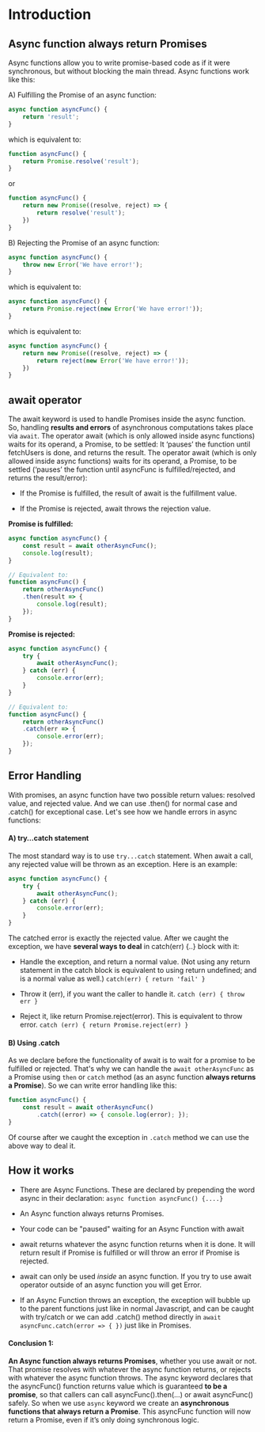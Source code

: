 # Introduction

## Async function always return Promises 

Async functions allow you to write promise-based code as if it were synchronous, but without blocking the main thread. Async functions work like this:

A) Fulfilling the Promise of an async function:

```js
async function asyncFunc() {
    return 'result';
}
```

which is equivalent to:

```js
function asyncFunc() {
    return Promise.resolve('result');
}
```
or

```js
function asyncFunc() {
    return new Promise((resolve, reject) => {
    	return resolve('result');
   	})
}
```

B) Rejecting the Promise of an async function:

```js
async function asyncFunc() {
    throw new Error('We have error!');
}
```

which is equivalent to:


```js
async function asyncFunc() {
    return Promise.reject(new Error('We have error!'));
}
```

which is equivalent to:

```js
async function asyncFunc() {
    return new Promise((resolve, reject) => {
    	return reject(new Error('We have error!'));
   	})
}
```


## await operator

The await keyword is used to handle Promises inside the async function. So, handling **results and errors** of asynchronous computations takes place via `await`. The operator await (which is only allowed inside async functions) waits for its operand, a Promise, to be settled: It ‘pauses’ the function until fetchUsers is done, and returns the result. The operator await (which is only allowed inside async functions) waits for its operand, a Promise, to be settled (‘pauses’ the function until asyncFunc is fulfilled/rejected, and returns the result/error):

 - If the Promise is fulfilled, the result of await is the fulfillment value.

 - If the Promise is rejected, await throws the rejection value.

**Promise is fulfilled:**

```js
async function asyncFunc() {
    const result = await otherAsyncFunc();
    console.log(result);
}
```

```js
// Equivalent to:
function asyncFunc() {
    return otherAsyncFunc()
    .then(result => {
        console.log(result);
    });
}
```

**Promise is rejected:**


```js
async function asyncFunc() {
    try {
        await otherAsyncFunc();
    } catch (err) {
        console.error(err);
    }
}
```

```js
// Equivalent to:
function asyncFunc() {
    return otherAsyncFunc()
    .catch(err => {
        console.error(err);
    });
}
```

## Error Handling

With promises, an async function have two possible return values: resolved value, and rejected value. And we can use .then() for normal case and .catch() for exceptional case. Let's see how we handle errors in async functions:

#### A) try…catch statement

The most standard way is to use `try...catch` statement. When await a call, any rejected value will be thrown as an exception. Here is an example:

```js
async function asyncFunc() {
    try {
        await otherAsyncFunc();
    } catch (err) {
        console.error(err);
    }
}
```

The catched error is exactly the rejected value. After we caught the exception, we have **several ways to deal** in catch(err) {..} block with it:

 - Handle the exception, and return a normal value. (Not using any return statement in the catch block is equivalent to using return undefined; and is a normal value as well.) `catch(err) { return 'fail' }`

 - Throw it (err), if you want the caller to handle it. `catch (err) { throw err }`

 - Reject it, like return Promise.reject(error). This is equivalent to throw error. `catch (err) { return Promise.reject(err) }`

#### B) Using .catch

As we declare before the functionality of await is to wait for a promise to be fulfilled or rejected. That's why we can handle the `await otherAsyncFunc` as a Promise using `then` or `catch` method (as an async function **always returns a Promise**). So we can write error handling like this:

```js
function asyncFunc() {
    const result = await otherAsyncFunc()
        .catch((error) => { console.log(error); });
}
```

Of course after we caught the exception in `.catch` method we can use the above way to deal it.

## How it works

 - There are Async Functions. These are declared by prepending the word async in their declaration: `async function asyncFunc() {....}`

 - An Async function always returns Promises.

 - Your code can be "paused" waiting for an Async Function with await

 - await returns whatever the async function returns when it is done. It will return result if Promise is fulfilled or will throw an error if Promise is rejected.

 - await can only be used *inside* an async function. If you try to use await operator outside of an async function you will get Error.

 - If an Async Function throws an exception, the exception will bubble up to the parent functions just like in normal
  Javascript, and can be caught with try/catch or we can add .catch() method directly in `await asyncFunc.catch(error => { })` just like in Promises.

#### Conclusion 1: 
**An Async function always returns Promises**, whether you use await or not. That promise resolves with whatever the async function returns, or rejects with whatever the async function throws. The async keyword  declares that the asyncFunc() function returns value which is guaranteed **to be a promise**, so that callers can call asyncFunc().then(...) or await asyncFunc() safely. So when we use `async` keyword we create an **asynchronous functions that always return a Promise**. This asyncFunc function will now return a Promise, even if it’s only doing synchronous logic.